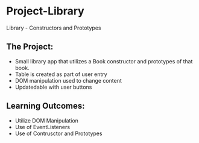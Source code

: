 # Project-Library
 Library - Constructors and Prototypes

## The Project: 
- Small library app that utilizes a Book constructor and prototypes of that book. 
- Table is created as part of user entry
- DOM manipulation used to change content
- Updatedable with user buttons

## Learning Outcomes:
- Utilize DOM Manipulation
- Use of EventListeners
- Use of Contrusctor and Prototypes